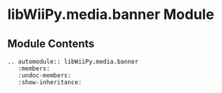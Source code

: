 # libWiiPy.media.banner Module

## Module Contents

```{eval-rst}
.. automodule:: libWiiPy.media.banner
   :members:
   :undoc-members:
   :show-inheritance:
```
